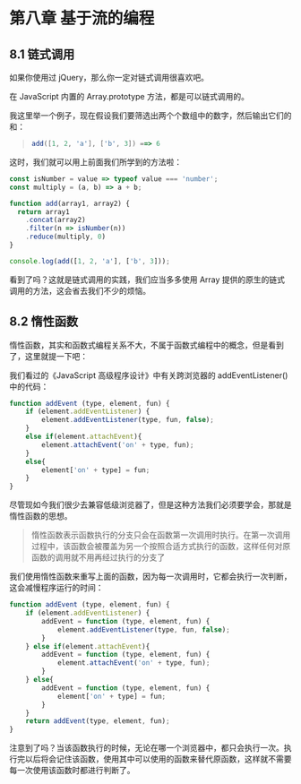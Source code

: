 # 第八章 基于流的编程

## 8.1 链式调用

如果你使用过 jQuery，那么你一定对链式调用很喜欢吧。

在 JavaScript 内置的 Array.prototype 方法，都是可以链式调用的。

我这里举一个例子，现在假设我们要筛选出两个个数组中的数字，然后输出它们的和：

> ```javascript
> add([1, 2, 'a'], ['b', 3]) ==> 6
> ```

这时，我们就可以用上前面我们所学到的方法啦：

```javascript
const isNumber = value => typeof value === 'number';
const multiply = (a, b) => a + b;

function add(array1, array2) {
  return array1
    .concat(array2)
    .filter(n => isNumber(n))
    .reduce(multiply, 0)
}

console.log(add([1, 2, 'a'], ['b', 3]));
```

看到了吗？这就是链式调用的实践，我们应当多多使用 Array 提供的原生的链式调用的方法，这会省去我们不少的烦恼。

## 8.2 惰性函数

惰性函数，其实和函数式编程关系不大，不属于函数式编程中的概念，但是看到了，这里就提一下吧：

我们看过的《JavaScript 高级程序设计》中有关跨浏览器的 addEventListener() 中的代码：

```javascript
function addEvent (type, element, fun) {
    if (element.addEventListener) {
        element.addEventListener(type, fun, false);
    }
    else if(element.attachEvent){
        element.attachEvent('on' + type, fun);
    }
    else{
        element['on' + type] = fun;
    }
}
```

尽管现如今我们很少去兼容低级浏览器了，但是这种方法我们必须要学会，那就是惰性函数的思想。

> 惰性函数表示函数执行的分支只会在函数第一次调用时执行。在第一次调用过程中，该函数会被覆盖为另一个按照合适方式执行的函数，这样任何对原函数的调用就不用再经过执行的分支了

我们使用惰性函数来重写上面的函数，因为每一次调用时，它都会执行一次判断，这会减慢程序运行的时间：

```javascript
function addEvent (type, element, fun) {
    if (element.addEventListener) {
        addEvent = function (type, element, fun) {
            element.addEventListener(type, fun, false);
        }
    } else if(element.attachEvent){
        addEvent = function (type, element, fun) {
            element.attachEvent('on' + type, fun);
        }
    } else{
        addEvent = function (type, element, fun) {
            element['on' + type] = fun;
        }
    }
    return addEvent(type, element, fun);
}
```

注意到了吗？当该函数执行的时候，无论在哪一个浏览器中，都只会执行一次。执行完以后将会记住该函数，使用其中可以使用的函数来替代原函数，这样就不需要每一次使用该函数时都进行判断了。

